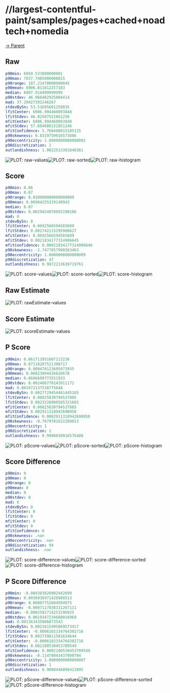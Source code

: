 
# //largest-contentful-paint/samples/pages+cached+noadtech+nomedia

[→ Parent](../..)


## Raw


```yaml
p90min: 6850.533800000001
p90max: 7037.7485000000015
p90range: 187.21470000000045
p90mean: 6906.811612257183
median: 6897.916499999999
p90stdev: 46.966482935004414
mad: 37.20427391246267
stdevBySn: 53.51695601250035
lfitCenter: 6906.994460893848
lfitStdev: 46.02587521861256
mfitCenter: 6906.994460893848
mfitStdev: 57.684880151851246
mfitConfidence: 5.768488015185125
p90skewness: 0.8319759016573886
p90eccentricity: 1.0000000000000002
p90discretization: 1
outlandishness: 1.0022513301848381

```

![PLOT: raw-values](./raw/values.svg)![PLOT: raw-sorted](./raw/sorted.svg)![PLOT: raw-histogram](./raw/histogram.svg)
## Score


```yaml
p90min: 0.06
p90max: 0.07
p90range: 0.010000000000000009
p90mean: 0.06904255319148943
median: 0.07
p90stdev: 0.0029424078055190106
mad: 0
stdevBySn: 0
lfitCenter: 0.0692566594565609
lfitStdev: 0.001742115295986627
mfitCenter: 0.0692566594565609
mfitStdev: 0.0021834177314906645
mfitConfidence: 0.00021834177314906646
p90skewness: -2.7477857990363463
p90eccentricity: 1.0000000000000009
p90discretization: 47
outlandishness: 0.9872213636719761

```

![PLOT: score-values](./score/values.svg)![PLOT: score-sorted](./score/sorted.svg)![PLOT: score-histogram](./score/histogram.svg)
## Raw Estimate

![PLOT: rawEstimate-values](./rawEstimate/values.svg)
## Score Estimate

![PLOT: scoreEstimate-values](./scoreEstimate/values.svg)
## P Score


```yaml
p90min: 0.061711951607113236
p90max: 0.07118207521308717
p90range: 0.009470123605973935
p90mean: 0.06823894426826678
median: 0.0686609773551933
p90stdev: 0.002406770243911172
mad: 0.001972137538775648
stdevBySn: 0.0027729454461445165
lfitCenter: 0.06825830794537885
lfitStdev: 0.0023228900505321603
mfitCenter: 0.06825830794537885
mfitStdev: 0.002911310942690958
mfitConfidence: 0.0002911310942690958
p90skewness: -0.7679781622289013
p90eccentricity: 1
p90discretization: 1
outlandishness: 0.9908030916576408

```

![PLOT: pScore-values](./pScore/values.svg)![PLOT: pScore-sorted](./pScore/sorted.svg)![PLOT: pScore-histogram](./pScore/histogram.svg)
## Score Difference


```yaml
p90min: 0
p90max: 0
p90range: 0
p90mean: 0
median: 0
p90stdev: 0
mad: 0
stdevBySn: 0
lfitCenter: 0
lfitStdev: 0
mfitCenter: 0
mfitStdev: 0
mfitConfidence: 0
p90skewness: .nan
p90eccentricity: .nan
p90discretization: 94
outlandishness: .nan

```

![PLOT: score-difference-values](./score-difference/values.svg)![PLOT: score-difference-sorted](./score-difference/sorted.svg)![PLOT: score-difference-histogram](./score-difference/histogram.svg)
## P Score Difference


```yaml
p90min: -0.004383828902942699
p90max: 0.0036936971420980513
p90range: 0.00807752604504075
p90mean: -0.0007117838331267111
median: -0.0002582714253296925
p90stdev: 0.0019347234608016969
mad: 0.001363435886873543
stdevBySn: 0.0021615495869573417
lfitCenter: -0.0006102334764302716
lfitStdev: 0.001739811581624644
mfitCenter: -0.0006102334764302716
mfitStdev: 0.002180530453709549
mfitConfidence: 0.0002180530453709549
p90skewness: -0.11478043437000704
p90eccentricity: 1.0000000000000007
p90discretization: 1
outlandishness: 0.9008446096412895

```

![PLOT: pScore-difference-values](./pScore-difference/values.svg)![PLOT: pScore-difference-sorted](./pScore-difference/sorted.svg)![PLOT: pScore-difference-histogram](./pScore-difference/histogram.svg)